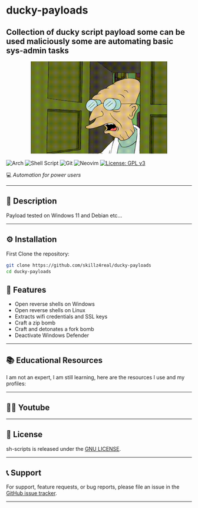 # ducky-payloads

## Collection of ducky script payload some can be used maliciously some are automating basic sys-admin tasks

<p align="center">
  <img src="mascot.gif" alt="Mascot" height="250px">
</p>

 ![Arch](https://img.shields.io/badge/Arch%20Linux-1793D1?logo=arch-linux&logoColor=fff&style=for-the-badge) 
 ![Shell Script](https://img.shields.io/badge/shell_script-%23121011.svg?style=for-the-badge&logo=gnu-bash&logoColor=white)
 ![Git](https://img.shields.io/badge/git-%23F05033.svg?style=for-the-badge&logo=git&logoColor=white)
 ![Neovim](https://img.shields.io/badge/NeoVim-%2357A143.svg?&style=for-the-badge&logo=neovim&logoColor=white) 
 [![License: GPL v3](https://img.shields.io/badge/License-GPLv3-blue.svg)](https://www.gnu.org/licenses/gpl-3.0) 

💻 *Automation for power users*

---

## 📜 Description

Payload tested on Windows 11 and Debian etc...

---

## ⚙️ Installation

First Clone the repository:

```bash
git clone https://github.com/skillz4real/ducky-payloads
cd ducky-payloads
```

## 🌟 Features

- Open reverse shells on Windows
- Open reverse shells on Linux
- Extracts wifi credentials and SSL keys
- Craft a zip bomb
- Craft and detonates a fork bomb
- Deactivate Windows Defender
  
---

## 📚 Educational Resources

I am not an expert, I am still learning, here are the resources I use and my profiles:

<!--- [Hack The Box](https://app.hackthebox.com/profile/1776662)-->
<!--- [Try Hack Me](https://tryhackme.com/p/skillz4real)-->
<!--- [Leet Code](https://leetcode.com/skillz4real/)-->

---

## 👨‍💻 Youtube

<!-- Youtube -->

---

## 📄 License

sh-scripts is released under the [GNU LICENSE](LICENSE).

---

## 📞 Support

For support, feature requests, or bug reports, please file an issue in the [GitHub issue tracker](https://github.com/skillz4real/sh-scripts/issues).

---
